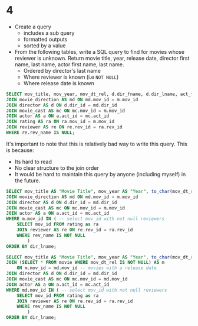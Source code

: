 # 4
- Create a query
    - includes a sub query
    - formatted outputs
    - sorted by a value
- From the following tables, write a SQL query to find for movies whose reviewer is unknown. Return movie title, year, release date, director first name, last name, actor first name, last name.
    - Ordered by director's last name
    - Where reviewer is known (i.e ``NOT NULL``)
    - Where release date is known
``` sql
SELECT mov_title, mov_year, mov_dt_rel, d.dir_fname, d.dir_lname, act_fname, act_lname FROM movie AS m
JOIN movie_direction AS md ON md.mov_id = m.mov_id
JOIN director AS d ON d.dir_id = md.dir_id
JOIN movie_cast AS mc ON mc.mov_id = m.mov_id
JOIN actor AS a ON a.act_id = mc.act_id
JOIN rating AS ra ON ra.mov_id = m.mov_id
JOIN reviewer AS re ON re.rev_id = ra.rev_id
WHERE re.rev_name IS NULL;
```
It's important to note that this is relatively bad way to write this query. This is because:
- Its hard to read
- No clear structure to the join order
- It would be hard to maintain this query by anyone (including myself) in the future.
``` sql
SELECT mov_title AS "Movie Title", mov_year AS "Year", to_char(mov_dt_rel, 'DD/MM/YYYY') AS "Release Date" , dir_fname || ' ' || dir_lname AS "Director", act_fname || ' ' || act_lname AS "Actor" FROM movie AS m
JOIN movie_direction AS md ON md.mov_id = m.mov_id
JOIN director AS d ON d.dir_id = md.dir_id
JOIN movie_cast AS mc ON mc.mov_id = m.mov_id
JOIN actor AS a ON a.act_id = mc.act_id
WHERE m.mov_id IN ( -- select mov_id with not null reviewers
    SELECT mov_id FROM rating as ra
    JOIN reviewer AS re ON re.rev_id = ra.rev_id
    WHERE rev_name IS NOT NULL
        )
ORDER BY dir_lname;
```
``` sql
SELECT mov_title AS "Movie Title", mov_year AS "Year", to_char(mov_dt_rel, 'DD/MM/YYYY') AS "Release Date" , dir_fname || ' ' || dir_lname AS "Director", act_fname || ' ' || act_lname AS "Actor" FROM movie_direction AS md
JOIN (SELECT * FROM movie WHERE mov_dt_rel IS NOT NULL) AS m
    ON m.mov_id = md.mov_id -- movies with a release date
JOIN director AS d ON d.dir_id = md.dir_id
JOIN movie_cast AS mc ON mc.mov_id = md.mov_id
JOIN actor AS a ON a.act_id = mc.act_id
WHERE md.mov_id IN ( -- select mov_id with not null reviewers
    SELECT mov_id FROM rating as ra
    JOIN reviewer AS re ON re.rev_id = ra.rev_id
    WHERE rev_name IS NOT NULL
        )
ORDER BY dir_lname;
```